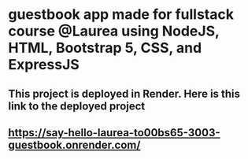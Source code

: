 # guestbook app made for fullstack course @Laurea using NodeJS, HTML, Bootstrap 5, CSS, and ExpressJS

## This project is deployed in Render. Here is this link to the deployed project
## https://say-hello-laurea-to00bs65-3003-guestbook.onrender.com/

